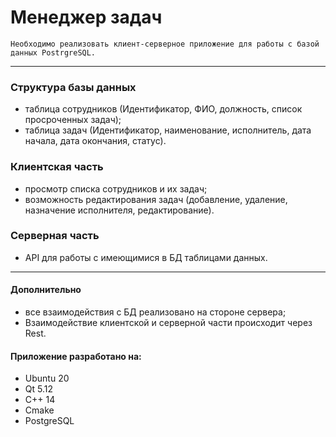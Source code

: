 # Менеджер задач

`Необходимо реализовать клиент-серверное приложение для работы с базой данных PostrgreSQL.`

---

### Структура базы данных
- таблица сотрудников (Идентификатор, ФИО, должность, список просроченных задач);
- таблица задач (Идентификатор, наименование, исполнитель, дата начала, дата окончания, статус).

### Клиентская часть
- просмотр списка сотрудников и их задач;
- возможность редактирования задач (добавление, удаление, назначение исполнителя, редактирование).

### Серверная часть
- API для работы с имеющимися в БД таблицами данных.

---

#### Дополнительно
- все взаимодействия с БД реализовано на  стороне сервера;
- Взаимодействие клиентской и серверной части происходит через Rest.

#### Приложение разработано на:
- Ubuntu 20
- Qt 5.12
- C++ 14
- Cmake
- PostgreSQL
